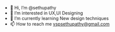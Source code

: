 - 👋 Hi, I’m @sethupathy
- 👀 I’m interested in UX,UI Designing
- 🌱 I’m currently learning New design techniques
- 📫 How to reach me vspsethupathy@gmail.com

<!---
vspsethupathy/vspsethupathy is a ✨ special ✨ repository because its `README.md` (this file) appears on your GitHub profile.
You can click the Preview link to take a look at your changes.
--->
